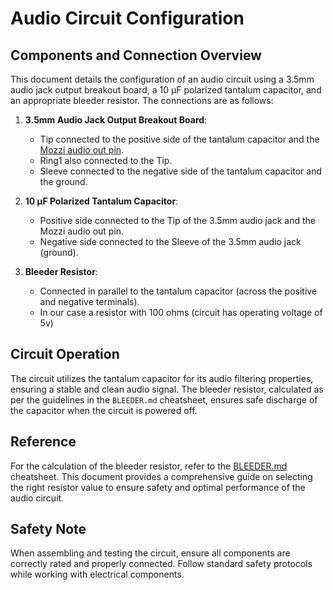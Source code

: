 # Audio Circuit Configuration

## Components and Connection Overview
This document details the configuration of an audio circuit using a 3.5mm audio jack output breakout board, a 10 µF polarized tantalum capacitor, and an appropriate bleeder resistor. The connections are as follows:

1. **3.5mm Audio Jack Output Breakout Board**: 
    - Tip connected to the positive side of the tantalum capacitor and the [Mozzi audio out pin](PINOUT.md).
    - Ring1 also connected to the Tip.
    - Sleeve connected to the negative side of the tantalum capacitor and the ground.

2. **10 µF Polarized Tantalum Capacitor**: 
    - Positive side connected to the Tip of the 3.5mm audio jack and the Mozzi audio out pin.
    - Negative side connected to the Sleeve of the 3.5mm audio jack (ground).

3. **Bleeder Resistor**: 
    - Connected in parallel to the tantalum capacitor (across the positive and negative terminals).
    - In our case a resistor with 100 ohms (circuit has operating voltage of 5v)

## Circuit Operation
The circuit utilizes the tantalum capacitor for its audio filtering properties, ensuring a stable and clean audio signal. The bleeder resistor, calculated as per the guidelines in the `BLEEDER.md` cheatsheet, ensures safe discharge of the capacitor when the circuit is powered off.

## Reference
For the calculation of the bleeder resistor, refer to the [BLEEDER.md](BLEEDER.md) cheatsheet. This document provides a comprehensive guide on selecting the right resistor value to ensure safety and optimal performance of the audio circuit.

## Safety Note
When assembling and testing the circuit, ensure all components are correctly rated and properly connected. Follow standard safety protocols while working with electrical components.
